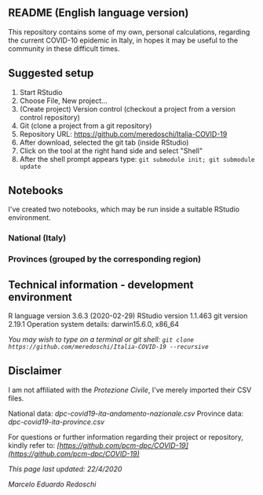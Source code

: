 ## README (English language version)

This repository contains some of my own, personal calculations, regarding the current COVID-10 epidemic in Italy,
in hopes it may be useful to the community in these difficult times.

## Suggested setup

1. Start RStudio
2. Choose File, New project...
3. (Create project) Version control (checkout a project from a version control repository)
4. Git (clone a project from a git repository)
5. Repository URL: https://github.com/meredoschi/Italia-COVID-19
6. After download, selected the git tab (inside RStudio)
7. Click on the tool at the right hand side and select "Shell"
8. After the shell prompt appears type: `git submodule init; git submodule update`

## Notebooks

I've created two notebooks, which may be run inside a suitable RStudio environment.

### National (Italy)

### Provinces (grouped by the corresponding region)

## Technical information - development environment

R language version 3.6.3 (2020-02-29)
RStudio version 1.1.463
git version 2.19.1
Operation system details:  darwin15.6.0, x86_64

*You may wish to type on a terminal or git shell: `git clone https://github.com/meredoschi/Italia-COVID-19 --recursive`*

## Disclaimer

I am not affiliated with the *Protezione Civile*, I've merely imported their CSV files.

National data: *dpc-covid19-ita-andamento-nazionale.csv*
Province data: *dpc-covid19-ita-province.csv*

For questions or further information regarding their project or repository, kindly refer to: *[https://github.com/pcm-dpc/COVID-19](https://github.com/pcm-dpc/COVID-19)*

*This page last updated: 22/4/2020*

*Marcelo Eduardo Redoschi*
